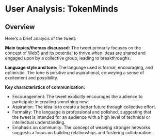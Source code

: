 # User Analysis: TokenMinds

## Overview

Here's a brief analysis of the tweet:

**Main topics/themes discussed:**
The tweet primarily focuses on the concept of Web3 and its potential to thrive when ideas are shared and engaged upon by a collective group, leading to breakthroughs.

**Language style and tone:**
The language used is formal, encouraging, and optimistic. The tone is positive and aspirational, conveying a sense of excitement and possibility.

**Key characteristics of communication:**

* Encouragement: The tweet explicitly encourages the audience to participate in creating something new.
* Aspiration: The idea is to create a better future through collective effort.
* Formality: The language is professional and polished, suggesting that the tweet is intended for an audience with a high level of technical or intellectual understanding.
* Emphasis on community: The concept of weaving stronger networks suggests a focus on building relationships and fostering collaboration.